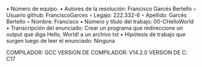 • Número de equipo.
• Autores de la resolución: Francisco Garcés Bertello
◦ Usuario github: FranciscoGarces
◦ Legajo: 222.332-6
◦ Apellido: Garcés Bertello
◦ Nombre: Francisco
• Número y título del trabajo: 00-CHelloWorld
• Transcripción del enunciado: Crear un programa que redireccione un output que diga Hello, World! a un archivo txt 
• Hipótesis de trabajo que surgen luego de leer el enunciado: Ninguna

COMPILADOR: GCC
VERSION DE COMPILADOR: V14.2.0
VERSION DE C: C17

